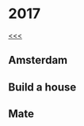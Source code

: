 
2017
======

[<<<](https://github.com/ttltrk/ELSE/blob/master/LL/LifeList.MD)

Amsterdam
------

Build a house
------

Mate
------

